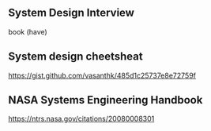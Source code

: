 

## System Design Interview
book (have)

## System design cheetsheat
https://gist.github.com/vasanthk/485d1c25737e8e72759f

## NASA Systems Engineering Handbook
https://ntrs.nasa.gov/citations/20080008301